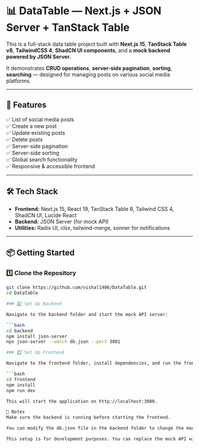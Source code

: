 # 📊 DataTable — Next.js + JSON Server + TanStack Table

This is a full-stack data table project built with **Next.js 15**, **TanStack Table v8**, **TailwindCSS 4**, **ShadCN UI components**, and a **mock backend powered by JSON Server**.

It demonstrates **CRUD operations**, **server-side pagination**, **sorting**, **searching** — designed for managing posts on various social media platforms.

---

## 🚀 Features

✅ List of social media posts  
✅ Create a new post  
✅ Update existing posts  
✅ Delete posts  
✅ Server-side pagination  
✅ Server-side sorting  
✅ Global search functionality  
✅ Responsive & accessible frontend  

---

## 🛠️ Tech Stack

- **Frontend:** Next.js 15, React 19, TanStack Table 8, Tailwind CSS 4, ShadCN UI, Lucide React
- **Backend:** JSON Server (for mock API)
- **Utilities:** Radix UI, clsx, tailwind-merge, sonner for notifications

---

## 📦 Getting Started

### 1️⃣ Clone the Repository

```bash
git clone https://github.com/vishal1406/DataTable.git
cd DataTable

### 2️⃣ Set Up Backend

Navigate to the backend folder and start the mock API server:

```bash
cd backend
npm install json-server
npx json-server --watch db.json --port 3001

### 3️⃣ Set Up Frontend

Navigate to the frontend folder, install dependencies, and run the frontend application:

```bash
cd frontend
npm install
npm run dev

This will start the application on http://localhost:3000.

📝 Notes
Make sure the backend is running before starting the frontend.

You can modify the db.json file in the backend folder to change the mock data.

This setup is for development purposes. You can replace the mock API with a real one as needed.